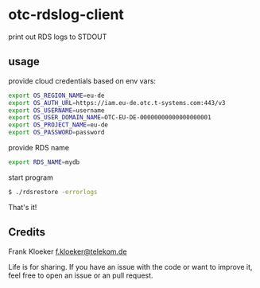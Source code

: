 # otc-rdslog-client

print out RDS logs to STDOUT


## usage

provide cloud credentials based on env vars:

```bash
export OS_REGION_NAME=eu-de
export OS_AUTH_URL=https://iam.eu-de.otc.t-systems.com:443/v3
export OS_USERNAME=username
export OS_USER_DOMAIN_NAME=OTC-EU-DE-00000000000000000001
export OS_PROJECT_NAME=eu-de
export OS_PASSWORD=password
```

provide RDS name 

```bash
export RDS_NAME=mydb
```

start program

```bash
$ ./rdsrestore -errorlogs
```

That's it!


## Credits

Frank Kloeker f.kloeker@telekom.de

Life is for sharing. If you have an issue with the code or want to improve it, feel free to open an issue or an pull request.

